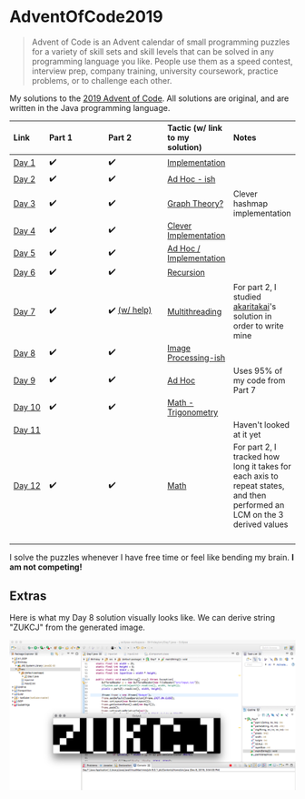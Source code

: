 # AdventOfCode2019

> Advent of Code is an Advent calendar of small programming puzzles for a variety of skill sets and skill levels that can be solved in any programming language you like. People use them as a speed contest, interview prep, company training, university coursework, practice problems, or to challenge each other.

My solutions to the [2019 Advent of Code](https://adventofcode.com/2019). All solutions are original, and are written in the Java programming language.
  
Link | Part 1 | Part 2 | Tactic (w/ link to my solution) | Notes
:------------ | :-------------| :-------------| :-------------|:-------------|
[Day 1](https://adventofcode.com/2019/day/1)| :heavy_check_mark: |  :heavy_check_mark: | [Implementation](https://github.com/boriskurikhin/AdventOfCode2019/blob/master/Day1.java) |
[Day 2](https://adventofcode.com/2019/day/2) | :heavy_check_mark: |  :heavy_check_mark: | [Ad Hoc - ish](https://github.com/boriskurikhin/AdventOfCode2019/blob/master/Day2.java) |
[Day 3](https://adventofcode.com/2019/day/3) | :heavy_check_mark: |  :heavy_check_mark: | [Graph Theory?](https://github.com/boriskurikhin/AdventOfCode2019/blob/master/Day3.java) | Clever hashmap implementation
[Day 4](https://adventofcode.com/2019/day/4) | :heavy_check_mark: |  :heavy_check_mark: | [Clever Implementation](https://github.com/boriskurikhin/AdventOfCode2019/blob/master/Day4.java) | 
[Day 5](https://adventofcode.com/2019/day/5) | :heavy_check_mark: |  :heavy_check_mark: | [Ad Hoc / Implementation](https://github.com/boriskurikhin/AdventOfCode2019/blob/master/Day5.java) |
[Day 6](https://adventofcode.com/2019/day/6) | :heavy_check_mark: |  :heavy_check_mark: | [Recursion](https://github.com/boriskurikhin/AdventOfCode2019/blob/master/Day6.java) |
[Day 7](https://adventofcode.com/2019/day/7) | :heavy_check_mark: |  :heavy_check_mark: [(w/ help)](https://github.com/akaritakai/AdventOfCode2019/blob/master/src/main/java/net/akaritakai/aoc2019/Puzzle07.java) | [Multithreading](https://github.com/boriskurikhin/AdventOfCode2019/blob/master/Day7.java) | For part 2, I studied [akaritakai](https://github.com/akaritakai)'s solution in order to write mine
[Day 8](https://adventofcode.com/2019/day/8) | :heavy_check_mark: |  :heavy_check_mark: | [Image Processing-ish](https://github.com/boriskurikhin/AdventOfCode2019/blob/master/Day8.java) |
[Day 9](https://adventofcode.com/2019/day/9) | :heavy_check_mark: |  :heavy_check_mark: | [Ad Hoc](https://github.com/boriskurikhin/AdventOfCode2019/blob/master/Day9.java) | Uses 95% of my code from Part 7
[Day 10](https://adventofcode.com/2019/day/10) | :heavy_check_mark: |  :heavy_check_mark: | [Math - Trigonometry](https://github.com/boriskurikhin/AdventOfCode2019/blob/master/Day10.cpp) |
[Day 11](https://adventofcode.com/2019/day/11) |  |  |  | Haven't looked at it yet
[Day 12](https://adventofcode.com/2019/day/12) | :heavy_check_mark: | :heavy_check_mark: | [Math](https://github.com/boriskurikhin/AdventOfCode2019/blob/master/Day12.java) | For part 2, I tracked how long it takes for each axis to repeat states, and then performed an LCM on the 3 derived values
&nbsp;&nbsp;&nbsp;&nbsp;&nbsp;&nbsp;&nbsp;&nbsp;&nbsp;&nbsp;&nbsp;&nbsp;&nbsp; | &nbsp;&nbsp;&nbsp;&nbsp;&nbsp;&nbsp;&nbsp;&nbsp;&nbsp;&nbsp;&nbsp;&nbsp;&nbsp;&nbsp;&nbsp;&nbsp;&nbsp;&nbsp;&nbsp;&nbsp;&nbsp;&nbsp;&nbsp;&nbsp; | &nbsp;&nbsp;&nbsp;&nbsp;&nbsp;&nbsp;&nbsp;&nbsp;&nbsp;&nbsp;&nbsp;&nbsp;&nbsp;&nbsp;&nbsp;&nbsp;&nbsp;&nbsp;&nbsp;&nbsp;&nbsp;&nbsp;&nbsp;&nbsp; | | 

I solve the puzzles whenever I have free time or feel like bending my brain. **I am not competing!**

## Extras

Here is what my Day 8 solution visually looks like. We can derive string "ZUKCJ" from the generated image.

![My Java solution to day 8](day8.png)
